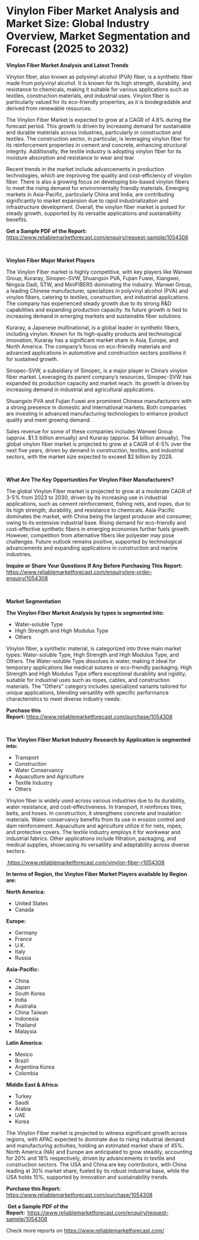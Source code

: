 <p><h1>Vinylon Fiber Market Analysis and Market Size: Global Industry Overview, Market Segmentation and Forecast (2025 to 2032)</h1></p><p><strong>Vinylon Fiber Market Analysis and Latest Trends</strong></p>
<p><p>Vinylon fiber, also known as polyvinyl alcohol (PVA) fiber, is a synthetic fiber made from polyvinyl alcohol. It is known for its high strength, durability, and resistance to chemicals, making it suitable for various applications such as textiles, construction materials, and industrial uses. Vinylon fiber is particularly valued for its eco-friendly properties, as it is biodegradable and derived from renewable resources.</p><p>The Vinylon Fiber Market is expected to grow at a CAGR of 4.8% during the forecast period. This growth is driven by increasing demand for sustainable and durable materials across industries, particularly in construction and textiles. The construction sector, in particular, is leveraging vinylon fiber for its reinforcement properties in cement and concrete, enhancing structural integrity. Additionally, the textile industry is adopting vinylon fiber for its moisture absorption and resistance to wear and tear.</p><p>Recent trends in the market include advancements in production technologies, which are improving the quality and cost-efficiency of vinylon fiber. There is also a growing focus on developing bio-based vinylon fibers to meet the rising demand for environmentally friendly materials. Emerging markets in Asia-Pacific, particularly China and India, are contributing significantly to market expansion due to rapid industrialization and infrastructure development. Overall, the vinylon fiber market is poised for steady growth, supported by its versatile applications and sustainability benefits.</p></p>
<p><strong>Get a Sample PDF of the Report:&nbsp;</strong> <a href="https://www.reliablemarketforecast.com/enquiry/request-sample/1054308?utm_campaign=2122&utm_medium=2&utm_source=Github&utm_content=ia&utm_term=26012025&utm_id=vinylon-fiber">https://www.reliablemarketforecast.com/enquiry/request-sample/1054308</a></p>
<p>&nbsp;</p>
<p><strong>Vinylon Fiber Major Market Players</strong></p>
<p><p>The Vinylon Fiber market is highly competitive, with key players like Wanwei Group, Kuraray, Sinopec-SVW, Shuangxin PVA, Fujian Fuwei, Xiangwei, Ningxia Dadi, STW, and MiniFIBERS dominating the industry. Wanwei Group, a leading Chinese manufacturer, specializes in polyvinyl alcohol (PVA) and vinylon fibers, catering to textiles, construction, and industrial applications. The company has experienced steady growth due to its strong R&D capabilities and expanding production capacity. Its future growth is tied to increasing demand in emerging markets and sustainable fiber solutions.</p><p>Kuraray, a Japanese multinational, is a global leader in synthetic fibers, including vinylon. Known for its high-quality products and technological innovation, Kuraray has a significant market share in Asia, Europe, and North America. The company’s focus on eco-friendly materials and advanced applications in automotive and construction sectors positions it for sustained growth.</p><p>Sinopec-SVW, a subsidiary of Sinopec, is a major player in China’s vinylon fiber market. Leveraging its parent company’s resources, Sinopec-SVW has expanded its production capacity and market reach. Its growth is driven by increasing demand in industrial and agricultural applications.</p><p>Shuangxin PVA and Fujian Fuwei are prominent Chinese manufacturers with a strong presence in domestic and international markets. Both companies are investing in advanced manufacturing technologies to enhance product quality and meet growing demand.</p><p>Sales revenue for some of these companies includes Wanwei Group (approx. $1.5 billion annually) and Kuraray (approx. $4 billion annually). The global vinylon fiber market is projected to grow at a CAGR of 4-5% over the next five years, driven by demand in construction, textiles, and industrial sectors, with the market size expected to exceed $2 billion by 2028.</p></p>
<p>&nbsp;</p>
<p><strong>What Are The Key Opportunities For Vinylon Fiber Manufacturers?</strong></p>
<p><p>The global Vinylon Fiber market is projected to grow at a moderate CAGR of 3-5% from 2023 to 2030, driven by its increasing use in industrial applications, such as cement reinforcement, fishing nets, and ropes, due to its high strength, durability, and resistance to chemicals. Asia-Pacific dominates the market, with China being the largest producer and consumer, owing to its extensive industrial base. Rising demand for eco-friendly and cost-effective synthetic fibers in emerging economies further fuels growth. However, competition from alternative fibers like polyester may pose challenges. Future outlook remains positive, supported by technological advancements and expanding applications in construction and marine industries.</p></p>
<p><strong>Inquire or Share Your Questions If Any Before Purchasing This Report:</strong> <a href="https://www.reliablemarketforecast.com/enquiry/pre-order-enquiry/1054308?utm_campaign=2122&utm_medium=2&utm_source=Github&utm_content=ia&utm_term=26012025&utm_id=vinylon-fiber">https://www.reliablemarketforecast.com/enquiry/pre-order-enquiry/1054308</a></p>
<p>&nbsp;</p>
<p><strong>Market Segmentation</strong></p>
<p><strong>The Vinylon Fiber Market Analysis by types is segmented into:</strong></p>
<p><ul><li>Water-soluble Type</li><li>High Strength and High Modulus Type</li><li>Others</li></ul></p>
<p><p>Vinylon fiber, a synthetic material, is categorized into three main market types: Water-soluble Type, High Strength and High Modulus Type, and Others. The Water-soluble Type dissolves in water, making it ideal for temporary applications like medical sutures or eco-friendly packaging. High Strength and High Modulus Type offers exceptional durability and rigidity, suitable for industrial uses such as ropes, cables, and construction materials. The "Others" category includes specialized variants tailored for unique applications, blending versatility with specific performance characteristics to meet diverse industry needs.</p></p>
<p><strong>Purchase this Report:&nbsp;</strong><a href="https://www.reliablemarketforecast.com/purchase/1054308?utm_campaign=2122&utm_medium=2&utm_source=Github&utm_content=ia&utm_term=26012025&utm_id=vinylon-fiber">https://www.reliablemarketforecast.com/purchase/1054308</a></p>
<p>&nbsp;</p>
<p><strong>The Vinylon Fiber Market Industry Research by Application is segmented into:</strong></p>
<p><ul><li>Transport</li><li>Construction</li><li>Water Conservancy</li><li>Aquaculture and Agriculture</li><li>Textile Industry</li><li>Others</li></ul></p>
<p><p>Vinylon fiber is widely used across various industries due to its durability, water resistance, and cost-effectiveness. In transport, it reinforces tires, belts, and hoses. In construction, it strengthens concrete and insulation materials. Water conservancy benefits from its use in erosion control and dam reinforcement. Aquaculture and agriculture utilize it for nets, ropes, and protective covers. The textile industry employs it for workwear and industrial fabrics. Other applications include filtration, packaging, and medical supplies, showcasing its versatility and adaptability across diverse sectors.</p></p>
<p><a href="https://www.reliablemarketforecast.com/vinylon-fiber-r1054308?utm_campaign=2122&utm_medium=2&utm_source=Github&utm_content=ia&utm_term=26012025&utm_id=vinylon-fiber">&nbsp;https://www.reliablemarketforecast.com/vinylon-fiber-r1054308</a></p>
<p><strong>In terms of Region, the Vinylon Fiber Market Players available by Region are:</strong></p>
<p>
    <p> <strong> North America: </strong>
        <ul>
            <li>United States</li>
            <li>Canada</li>
        </ul>
        </p> 
    <p> <strong> Europe: </strong>
        <ul>
            <li>Germany</li>
            <li>France</li>
            <li>U.K.</li>
            <li>Italy</li>
            <li>Russia</li>
        </ul>
        </p> 
    <p> <strong> Asia-Pacific: </strong>
        <ul>
            <li>China</li>
            <li>Japan</li>
            <li>South Korea</li>
            <li>India</li>
            <li>Australia</li>
            <li>China Taiwan</li>
            <li>Indonesia</li>
            <li>Thailand</li>
            <li>Malaysia</li>
        </ul>
        </p> 
    <p> <strong> Latin America: </strong>
        <ul>
            <li>Mexico</li>
            <li>Brazil</li>
            <li>Argentina Korea</li>
            <li>Colombia</li>
        </ul>
        </p> 
    <p> <strong> Middle East & Africa: </strong>
        <ul>
            <li>Turkey</li>
            <li>Saudi</li>
            <li>Arabia</li>
            <li>UAE</li>
            <li>Korea</li>
        </ul>
    </p>
    </p>
<p><p>The Vinylon Fiber market is projected to witness significant growth across regions, with APAC expected to dominate due to rising industrial demand and manufacturing activities, holding an estimated market share of 45%. North America (NA) and Europe are anticipated to grow steadily, accounting for 20% and 18% respectively, driven by advancements in textile and construction sectors. The USA and China are key contributors, with China leading at 30% market share, fueled by its robust industrial base, while the USA holds 15%, supported by innovation and sustainability trends.</p></p>
<p><strong>Purchase this Report: </strong><a href="https://www.reliablemarketforecast.com/purchase/1054308?utm_campaign=2122&utm_medium=2&utm_source=Github&utm_content=ia&utm_term=26012025&utm_id=vinylon-fiber">https://www.reliablemarketforecast.com/purchase/1054308</a></p>
<p>&nbsp;<strong>Get a Sample PDF of the Report:&nbsp;&nbsp;</strong><a href="https://www.reliablemarketforecast.com/enquiry/request-sample/1054308?utm_campaign=2122&utm_medium=2&utm_source=Github&utm_content=ia&utm_term=26012025&utm_id=vinylon-fiber">https://www.reliablemarketforecast.com/enquiry/request-sample/1054308</a></p>
<p><strong></strong></p>
<p>Check more reports on <a href="https://www.reliablemarketforecast.com/?utm_campaign=2122&utm_medium=2&utm_source=Github&utm_content=ia&utm_term=26012025&utm_id=vinylon-fiber">https://www.reliablemarketforecast.com/</a></p>